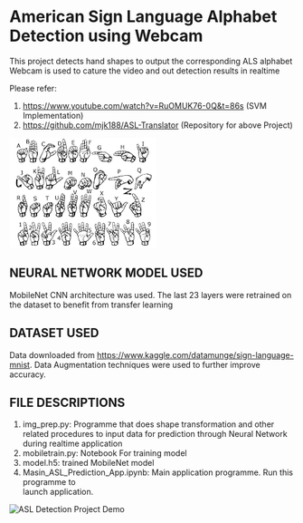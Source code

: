 # American Sign Language Alphabet Detection using Webcam 

This project detects hand shapes to output the corresponding ALS alphabet
Webcam is used to cature the video and out detection results in realtime

Please refer: 
1)  https://www.youtube.com/watch?v=RuOMUK76-0Q&t=86s (SVM Implementation)
2)  https://github.com/mjk188/ASL-Translator (Repository for above Project)

![American Sign Language Chart](ASL.png)


## NEURAL NETWORK MODEL USED

MobileNet CNN architecture was used. The last 23 layers were retrained on the dataset to benefit from transfer learning

## DATASET USED

Data downloaded from https://www.kaggle.com/datamunge/sign-language-mnist. Data Augmentation techniques were used to further improve accuracy. 

## FILE DESCRIPTIONS

1. img_prep.py: Programme that does shape transformation and other related procedures  to                  input data for prediction through Neural Network during realtime                           application
2. mobiletrain.py: Notebook For training model
3. model.h5: trained MobileNet model
4. Masin_ASL_Prediction_App.ipynb: Main application programme. Run this programme to    
                                   launch application.

![ASL Detection Project Demo](demo.gif)

